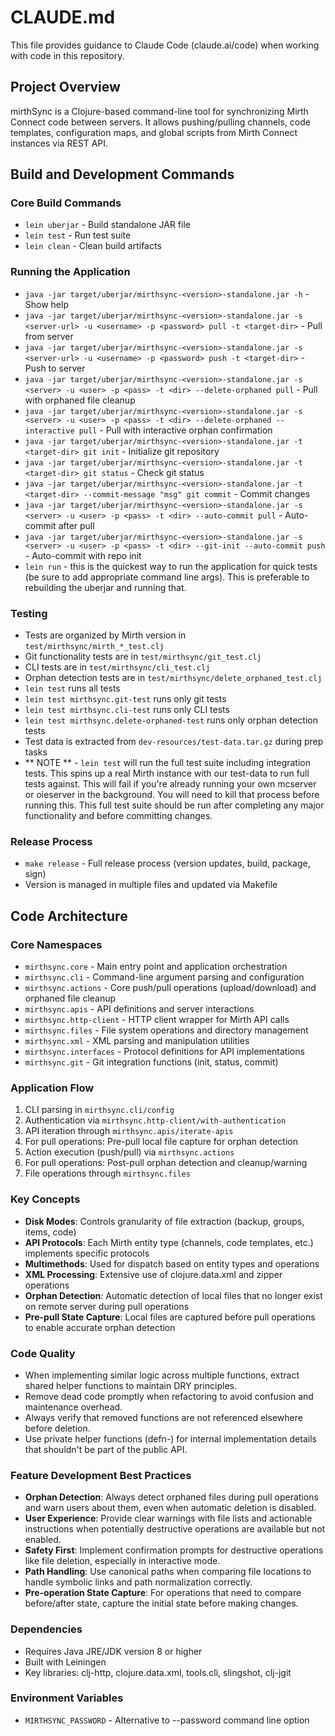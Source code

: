 # CLAUDE.md

This file provides guidance to Claude Code (claude.ai/code) when working with code in this repository.

## Project Overview

mirthSync is a Clojure-based command-line tool for synchronizing Mirth Connect code between servers. It allows pushing/pulling channels, code templates, configuration maps, and global scripts from Mirth Connect instances via REST API.

## Build and Development Commands

### Core Build Commands
- `lein uberjar` - Build standalone JAR file
- `lein test` - Run test suite  
- `lein clean` - Clean build artifacts

### Running the Application
- `java -jar target/uberjar/mirthsync-<version>-standalone.jar -h` - Show help
- `java -jar target/uberjar/mirthsync-<version>-standalone.jar -s <server-url> -u <username> -p <password> pull -t <target-dir>` - Pull from server
- `java -jar target/uberjar/mirthsync-<version>-standalone.jar -s <server-url> -u <username> -p <password> push -t <target-dir>` - Push to server
- `java -jar target/uberjar/mirthsync-<version>-standalone.jar -s <server> -u <user> -p <pass> -t <dir> --delete-orphaned pull` - Pull with orphaned file cleanup
- `java -jar target/uberjar/mirthsync-<version>-standalone.jar -s <server> -u <user> -p <pass> -t <dir> --delete-orphaned --interactive pull` - Pull with interactive orphan confirmation
- `java -jar target/uberjar/mirthsync-<version>-standalone.jar -t <target-dir> git init` - Initialize git repository
- `java -jar target/uberjar/mirthsync-<version>-standalone.jar -t <target-dir> git status` - Check git status
- `java -jar target/uberjar/mirthsync-<version>-standalone.jar -t <target-dir> --commit-message "msg" git commit` - Commit changes
- `java -jar target/uberjar/mirthsync-<version>-standalone.jar -s <server> -u <user> -p <pass> -t <dir> --auto-commit pull` - Auto-commit after pull
- `java -jar target/uberjar/mirthsync-<version>-standalone.jar -s <server> -u <user> -p <pass> -t <dir> --git-init --auto-commit push` - Auto-commit with repo init
- `lein run` - this is the quickest way to run the application for quick tests (be sure to add appropriate command line args). This is preferable to rebuilding the uberjar and running that.

### Testing
- Tests are organized by Mirth version in `test/mirthsync/mirth_*_test.clj`
- Git functionality tests are in `test/mirthsync/git_test.clj`
- CLI tests are in `test/mirthsync/cli_test.clj`
- Orphan detection tests are in `test/mirthsync/delete_orphaned_test.clj`
- `lein test` runs all tests
- `lein test mirthsync.git-test` runs only git tests
- `lein test mirthsync.cli-test` runs only CLI tests
- `lein test mirthsync.delete-orphaned-test` runs only orphan detection tests
- Test data is extracted from `dev-resources/test-data.tar.gz` during prep tasks
- ** NOTE ** - `lein test` will run the full test suite including integration tests. This spins up a real Mirth instance with our test-data to run full tests against. This will fail if you're already running your own mcserver or oieserver in the background. You will need to kill that process before running this. This full test suite should be run after completing any major functionality and before committing changes.

### Release Process
- `make release` - Full release process (version updates, build, package, sign)
- Version is managed in multiple files and updated via Makefile

## Code Architecture

### Core Namespaces
- `mirthsync.core` - Main entry point and application orchestration
- `mirthsync.cli` - Command-line argument parsing and configuration
- `mirthsync.actions` - Core push/pull operations (upload/download) and orphaned file cleanup
- `mirthsync.apis` - API definitions and server interactions
- `mirthsync.http-client` - HTTP client wrapper for Mirth API calls
- `mirthsync.files` - File system operations and directory management
- `mirthsync.xml` - XML parsing and manipulation utilities
- `mirthsync.interfaces` - Protocol definitions for API implementations
- `mirthsync.git` - Git integration functions (init, status, commit)

### Application Flow
1. CLI parsing in `mirthsync.cli/config`
2. Authentication via `mirthsync.http-client/with-authentication`
3. API iteration through `mirthsync.apis/iterate-apis`
4. For pull operations: Pre-pull local file capture for orphan detection
5. Action execution (push/pull) via `mirthsync.actions`
6. For pull operations: Post-pull orphan detection and cleanup/warning
7. File operations through `mirthsync.files`

### Key Concepts
- **Disk Modes**: Controls granularity of file extraction (backup, groups, items, code)
- **API Protocols**: Each Mirth entity type (channels, code templates, etc.) implements specific protocols
- **Multimethods**: Used for dispatch based on entity types and operations
- **XML Processing**: Extensive use of clojure.data.xml and zipper operations
- **Orphan Detection**: Automatic detection of local files that no longer exist on remote server during pull operations
- **Pre-pull State Capture**: Local files are captured before pull operations to enable accurate orphan detection

### Code Quality
- When implementing similar logic across multiple functions, extract shared helper functions to maintain DRY principles.
- Remove dead code promptly when refactoring to avoid confusion and maintenance overhead.
- Always verify that removed functions are not referenced elsewhere before deletion.
- Use private helper functions (defn-) for internal implementation details that shouldn't be part of the public API.

### Feature Development Best Practices
- **Orphan Detection**: Always detect orphaned files during pull operations and warn users about them, even when automatic deletion is disabled.
- **User Experience**: Provide clear warnings with file lists and actionable instructions when potentially destructive operations are available but not enabled.
- **Safety First**: Implement confirmation prompts for destructive operations like file deletion, especially in interactive mode.
- **Path Handling**: Use canonical paths when comparing file locations to handle symbolic links and path normalization correctly.
- **Pre-operation State Capture**: For operations that need to compare before/after state, capture the initial state before making changes.

### Dependencies
- Requires Java JRE/JDK version 8 or higher
- Built with Leiningen
- Key libraries: clj-http, clojure.data.xml, tools.cli, slingshot, clj-jgit

### Environment Variables
- `MIRTHSYNC_PASSWORD` - Alternative to --password command line option
